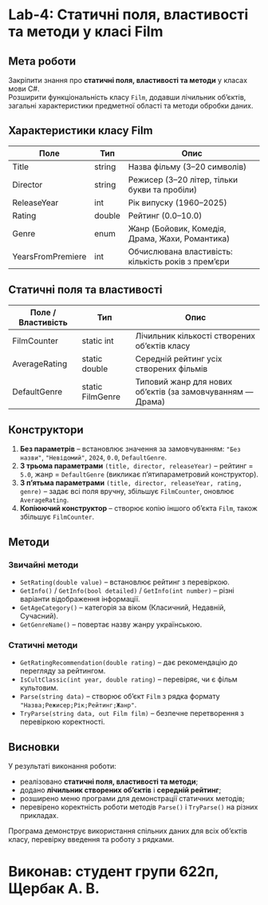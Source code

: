 # Lab-4: Статичні поля, властивості та методи у класі Film
## Мета роботи
Закріпити знання про **статичні поля, властивості та методи** у класах мови C#.  
Розширити функціональність класу `Film`, додавши лічильник об’єктів, загальні характеристики предметної області та методи обробки даних.
## Характеристики класу Film
| Поле | Тип | Опис |
|------|-----|------|
| Title | string | Назва фільму (3–20 символів) |
| Director | string | Режисер (3–20 літер, тільки букви та пробіли) |
| ReleaseYear | int | Рік випуску (1960–2025) |
| Rating | double | Рейтинг (0.0–10.0) |
| Genre | enum | Жанр (Бойовик, Комедія, Драма, Жахи, Романтика) |
| YearsFromPremiere | int | Обчислювана властивість: кількість років з прем’єри |
## Статичні поля та властивості
| Поле / Властивість | Тип | Опис |
|---------------------|-----|------|
| FilmCounter | static int | Лічильник кількості створених об’єктів класу |
| AverageRating | static double | Середній рейтинг усіх створених фільмів |
| DefaultGenre | static FilmGenre | Типовий жанр для нових об’єктів (за замовчуванням — Драма) |
## Конструктори
1. **Без параметрів** – встановлює значення за замовчуванням: `"Без назви"`, `"Невідомий"`, `2024`, `0.0`, `DefaultGenre`.
2. **З трьома параметрами** `(title, director, releaseYear)` – рейтинг = `5.0`, жанр = `DefaultGenre` (викликає п’ятипараметровий конструктор).
3. **З п’ятьма параметрами** `(title, director, releaseYear, rating, genre)` – задає всі поля вручну, збільшує `FilmCounter`, оновлює `AverageRating`.
4. **Копіюючий конструктор** – створює копію іншого об’єкта `Film`, також збільшує `FilmCounter`.
## Методи
### Звичайні методи
- `SetRating(double value)` – встановлює рейтинг з перевіркою.
- `GetInfo()` / `GetInfo(bool detailed)` / `GetInfo(int number)` – різні варіанти відображення інформації.
- `GetAgeCategory()` – категорія за віком (Класичний, Недавній, Сучасний).
- `GetGenreName()` – повертає назву жанру українською.
### Статичні методи
- `GetRatingRecommendation(double rating)` – дає рекомендацію до перегляду за рейтингом.
- `IsCultClassic(int year, double rating)` – перевіряє, чи є фільм культовим.
- `Parse(string data)` – створює об’єкт `Film` з рядка формату  
  `"Назва;Режисер;Рік;Рейтинг;Жанр"`.
- `TryParse(string data, out Film film)` – безпечне перетворення з перевіркою коректності.
## Висновки
У результаті виконання роботи:
- реалізовано **статичні поля, властивості та методи**;
- додано **лічильник створених об’єктів** і **середній рейтинг**;
- розширено меню програми для демонстрації статичних методів;
- перевірено коректність роботи методів `Parse()` і `TryParse()` на різних прикладах.

Програма демонструє використання спільних даних для всіх об’єктів класу, перевірку введення та роботу з рядками.
# Виконав: студент групи 622п, Щербак А. В.
